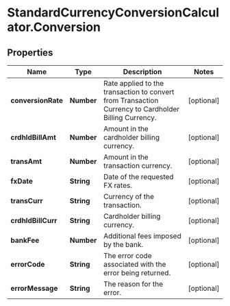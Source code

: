 # StandardCurrencyConversionCalculator.Conversion

## Properties

Name | Type | Description | Notes
------------ | ------------- | ------------- | -------------
**conversionRate** | **Number** | Rate applied to the transaction to convert from Transaction Currency to Cardholder Billing Currency. | [optional] 
**crdhldBillAmt** | **Number** | Amount in the cardholder billing currency. | [optional] 
**transAmt** | **Number** | Amount in the transaction currency. | [optional] 
**fxDate** | **String** | Date of the requested FX rates. | [optional] 
**transCurr** | **String** | Currency of the transaction. | [optional] 
**crdhldBillCurr** | **String** | Cardholder billing currency. | [optional] 
**bankFee** | **Number** | Additional fees imposed by the bank. | [optional] 
**errorCode** | **String** | The error code associated with the error being returned. | [optional] 
**errorMessage** | **String** | The reason for the error. | [optional] 


